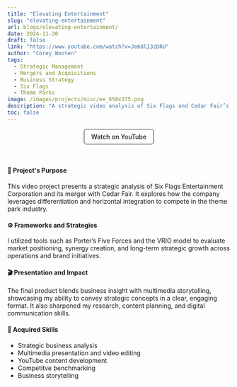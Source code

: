 ```yaml
---
title: "Elevating Entertainment"
slug: "elevating-entertainment" 
url: blogs/elevating-entertainment/
date: 2024-11-30
draft: false
link: "https://www.youtube.com/watch?v=Je68lI3zDRU"
author: "Corey Wooten"
tags:
  - Strategic Management
  - Mergers and Acquisitions
  - Business Strategy
  - Six Flags 
  - Theme Parks
image: /images/projects/misc/ee_650x375.png
description: "A strategic video analysis of Six Flags and Cedar Fair’s merger and market strategy." 
toc: false
---
```


<p align = "center"> <a href="https://www.youtube.com/watch?v=Je68lI3zDRU" target="_blank" style="padding: 0.5rem 1rem; border: 1px solid; border-radius: 6px; text-decoration: none; font-weight: 500; display: inline-block;">
  Watch on YouTube
</a> </p>

<br>

#### 🔎 Project's Purpose 
This video project presents a strategic analysis of Six Flags Entertainment Corporation and its merger with Cedar Fair. It explores how the company leverages differentiation and horizontal integration to compete in the theme park industry.

#### ⚙️ Frameworks and Strategies 
I utilized tools such as Porter’s Five Forces and the VRIO model to evaluate market positioning, synergy creation, and long-term strategic growth across operations and brand initiatives.

#### 🎬 Presentation and Impact
The final product blends business insight with multimedia storytelling, showcasing my ability to convey strategic concepts in a clear, engaging format. It also sharpened my research, content planning, and digital communication skills. 

#### 🧠 Acquired Skills 
  - Strategic business analysis 
  - Multimedia presentation and video editing 
  - YouTube content development 
  - Competitve benchmarking 
  - Business storytelling 